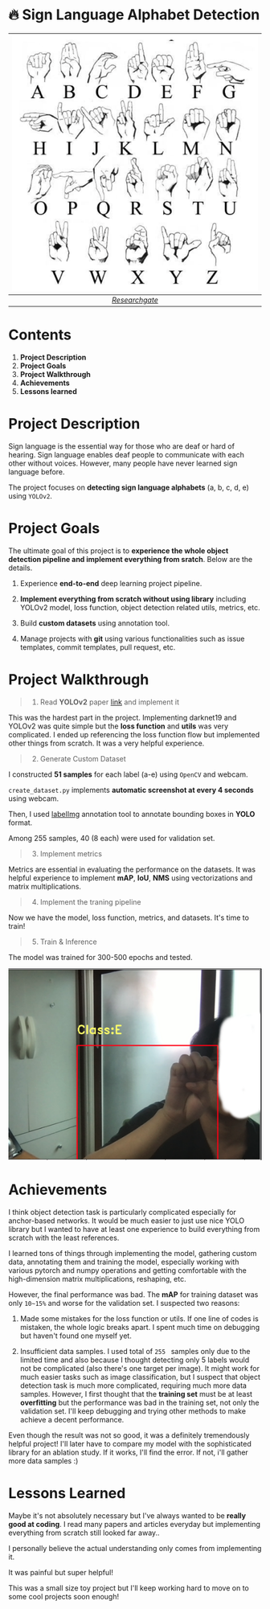 # 🔥 Sign Language Alphabet Detection

| ![cutmix](./images/ASL.png) | 
|:--:| 
| *[Researchgate](https://www.researchgate.net/figure/American-Sign-Language-alphabet_fig1_340721626)* |

# Contents

1. **Project Description**
2. **Project Goals**
3. **Project Walkthrough**
3. **Achievements**
4. **Lessons learned**

# Project Description

Sign language is the essential way for those who are deaf or hard of hearing. Sign language enables deaf people to communicate with each other without voices. However, many people have never learned sign language before.

The project focuses on **detecting sign language alphabets** (a, b, c, d, e) using `YOLOv2`.

# Project Goals

The ultimate goal of this project is to **experience the whole object detection pipeline and implement everything from sratch**. Below are the details.

1. Experience **end-to-end** deep learning project pipeline.

2. **Implement everything from scratch without using library** including YOLOv2 model, loss function, object detection related utils, metrics, etc.

3. Build **custom datasets** using annotation tool.

4. Manage projects with **git** using various functionalities such as issue templates, commit templates, pull request, etc.

# Project Walkthrough

> 1. Read **YOLOv2** paper [link](https://arxiv.org/abs/1612.08242) and implement it

This was the hardest part in the project. Implementing darknet19 and YOLOv2 was quite simple but the **loss function** and **utils** was very complicated. I ended up referencing the loss function flow but implemented other things from scratch. It was a very helpful experience.
    
    
> 2. Generate Custom Dataset

I constructed **51 samples** for each label (a-e) using `OpenCV` and webcam.

`create_dataset.py` implements **automatic screenshot at every 4 seconds** using webcam.

Then, I used [labelImg](https://github.com/tzutalin/labelImg#:~:text=LabelImg%20is%20a%20graphical%20image%20annotation%20tool.,the%20format%20used%20by%20ImageNet.) annotation tool to annotate bounding boxes in **YOLO** format.

Among 255 samples, 40 (8 each) were used for validation set. 

> 3. Implement metrics

Metrics are essential in evaluating the performance on the datasets. It was helpful experience to implement **mAP**, **IoU**, **NMS** using vectorizations and matrix multiplications.

> 4. Implement the traning pipeline

Now we have the model, loss function, metrics, and datasets. It's time to train!

> 5. Train & Inference

The model was trained for 300-500 epochs and tested.

![Inference Result](./images/image1.png)

# Achievements

I think object detection task is particularly complicated especially for anchor-based networks. It would be much easier to just use nice YOLO library but I wanted to have at least one experience to build everything from scratch with the least references.

I learned tons of things through implementing the model, gathering custom data, annotating them and training the model, especially working with various pytorch and numpy operations and getting comfortable with the high-dimension matrix multiplications, reshaping, etc.

However, the final performance was bad. The **mAP** for training dataset was only `10~15%` and worse for the validation set. I suspected two reasons:

1. Made some mistakes for the loss function or utils. If one line of codes is mistaken, the whole logic breaks apart. I spent much time on debugging but haven't found one myself yet.

2. Insufficient data samples. I used total of `255 ` samples only due to the limited time and also because I thought detecting only 5 labels would not be complicated (also there's one target per image). It might work for much easier tasks such as image classification, but I suspect that object detection task is much more complicated, requiring much more data samples. However, I first thought that the **training set** must be at least **overfitting** but the performance was bad in the training set, not only the validation set. I'll keep debugging and trying other methods to make achieve a decent performance.

Even though the result was not so good, it was a definitely tremendously helpful project! I'll later have to compare my model with the sophisticated library for an ablation study. If it works, I'll find the error. If not, i'll gather more data samples :)

# Lessons Learned

Maybe it's not absolutely necessary but I've always wanted to be **really good at coding**. I read many papers and articles everyday but implementing everything from scratch still looked far away..

I personally believe the actual understanding only comes from implementing it. 

It was painful but super helpful!

This was a small size toy project but I'll keep working hard to move on to some cool projects soon enough!




